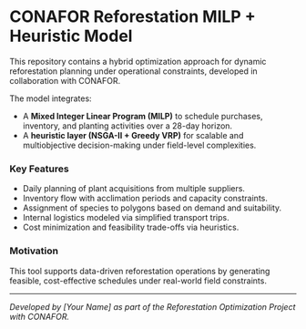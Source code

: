# CONAFOR Reforestation MILP + Heuristic Model

This repository contains a hybrid optimization approach for dynamic reforestation planning under operational constraints, developed in collaboration with CONAFOR.

The model integrates:
- A **Mixed Integer Linear Program (MILP)** to schedule purchases, inventory, and planting activities over a 28-day horizon.
- A **heuristic layer (NSGA-II + Greedy VRP)** for scalable and multiobjective decision-making under field-level complexities.

### Key Features
- Daily planning of plant acquisitions from multiple suppliers.
- Inventory flow with acclimation periods and capacity constraints.
- Assignment of species to polygons based on demand and suitability.
- Internal logistics modeled via simplified transport trips.
- Cost minimization and feasibility trade-offs via heuristics.

### Motivation
This tool supports data-driven reforestation operations by generating feasible, cost-effective schedules under real-world field constraints.

---

*Developed by [Your Name] as part of the Reforestation Optimization Project with CONAFOR.*
